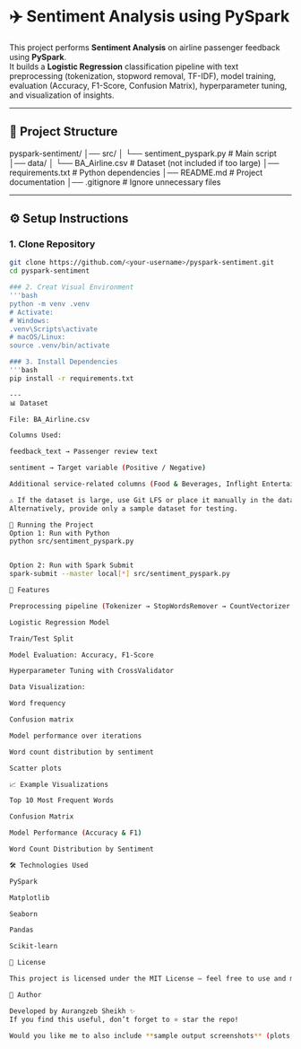 # ✈️ Sentiment Analysis using PySpark

This project performs **Sentiment Analysis** on airline passenger feedback using **PySpark**.  
It builds a **Logistic Regression** classification pipeline with text preprocessing (tokenization, stopword removal, TF-IDF), model training, evaluation (Accuracy, F1-Score, Confusion Matrix), hyperparameter tuning, and visualization of insights.

---

## 📂 Project Structure
  pyspark-sentiment/
│── src/
│ └── sentiment_pyspark.py # Main script
│── data/
│ └── BA_Airline.csv # Dataset (not included if too large)
│── requirements.txt # Python dependencies
│── README.md # Project documentation
│── .gitignore # Ignore unnecessary files


---

## ⚙️ Setup Instructions

### 1. Clone Repository
```bash
git clone https://github.com/<your-username>/pyspark-sentiment.git
cd pyspark-sentiment

### 2. Creat Visual Environment
'''bash
python -m venv .venv
# Activate:
# Windows:
.venv\Scripts\activate
# macOS/Linux:
source .venv/bin/activate

### 3. Install Dependencies
'''bash
pip install -r requirements.txt

---
📊 Dataset

File: BA_Airline.csv

Columns Used:

feedback_text → Passenger review text

sentiment → Target variable (Positive / Negative)

Additional service-related columns (Food & Beverages, Inflight Entertainment, Wifi & Connectivity)

⚠️ If the dataset is large, use Git LFS or place it manually in the data/ folder.
Alternatively, provide only a sample dataset for testing.

🚀 Running the Project
Option 1: Run with Python
python src/sentiment_pyspark.py


Option 2: Run with Spark Submit
spark-submit --master local[*] src/sentiment_pyspark.py

🔑 Features

Preprocessing pipeline (Tokenizer → StopWordsRemover → CountVectorizer → TF-IDF → Label Encoding)

Logistic Regression Model

Train/Test Split

Model Evaluation: Accuracy, F1-Score

Hyperparameter Tuning with CrossValidator

Data Visualization:

Word frequency

Confusion matrix

Model performance over iterations

Word count distribution by sentiment

Scatter plots

📈 Example Visualizations

Top 10 Most Frequent Words

Confusion Matrix

Model Performance (Accuracy & F1)

Word Count Distribution by Sentiment

🛠️ Technologies Used

PySpark

Matplotlib

Seaborn

Pandas

Scikit-learn

📜 License

This project is licensed under the MIT License – feel free to use and modify.

🙌 Author

Developed by Aurangzeb Sheikh ✨
If you find this useful, don’t forget to ⭐ star the repo!

Would you like me to also include **sample output screenshots** (plots, confusion matrix, accuracy metrics) placeholders in the README so that it looks more professional when you push it to GitHub?
